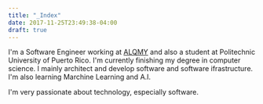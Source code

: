 ```yaml
---
title: "_Index"
date: 2017-11-25T23:49:38-04:00
draft: true
---
```


I'm a Software Engineer working at [ALQMY](http://www.alqmy.io) and also a student at Politechnic University of Puerto Rico. I'm currently finishing my degree in computer science. I mainly architect and develop software and software ifrastructure. I'm also learning Marchine Learning and A.I.

I'm very passionate about technology, especially software.
